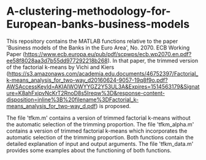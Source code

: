 # A-clustering-methodology-for-European-banks-business-models
This repository contains the MATLAB functions relative to the paper 'Business models of the Banks in the Euro Area', No. 2070. ECB Working Paper (https://www.ecb.europa.eu/pub/pdf/scpwps/ecb.wp2070.en.pdf?ee58f8028aa3d7b55dd977292218b268). In that paper, the trimmed version of the factorial k-means by Vichi and Kiers (https://s3.amazonaws.com/academia.edu.documents/46752397/Factorial_k-means_analysis_for_two-way_d20160624-9057-19q8f9o.pdf?AWSAccessKeyId=AKIAIWOWYYGZ2Y53UL3A&Expires=1514563179&Signature=K8ahFxipvNcKrT2RnoD8s5Ireqw%3D&response-content-disposition=inline%3B%20filename%3DFactorial_k-means_analysis_for_two-way_d.pdf) is proposed.

The file 'tfkm.m' contains a version of trimmed factorial k-means without the automatic selection of the trimming proportion.
The file 'tfkm_alpha.m' contains a version of trimmed factorial k-means which incorporates the automatic selection of the trimming proportion. Both functions contain the detailed explanation of input and output arguments.
The file 'tfkm_data.m' provides some examples about the functioning of both functions.
